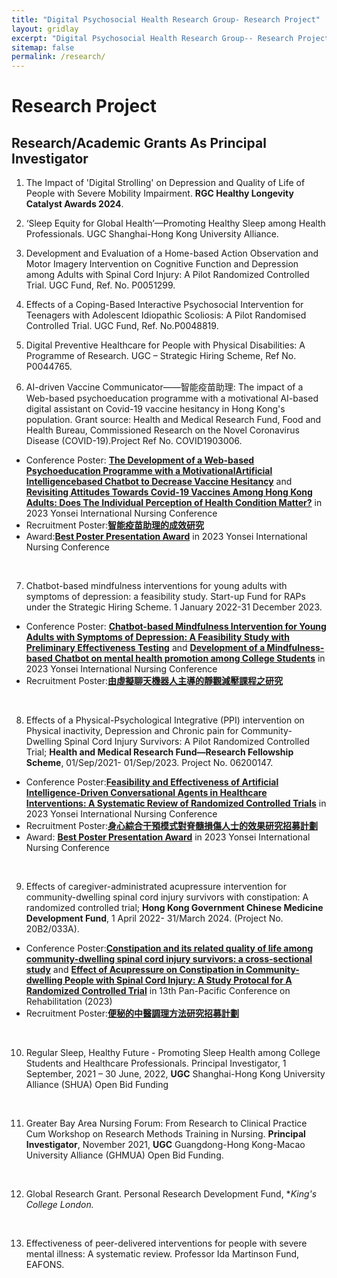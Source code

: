 ```yaml
---
title: "Digital Psychosocial Health Research Group- Research Project"
layout: gridlay
excerpt: "Digital Psychosocial Health Research Group-- Research Project"
sitemap: false
permalink: /research/
---
```


# Research Project

## Research/Academic Grants As Principal Investigator

<!-- {% assign number_printed = 0 %}
{% for publi in site.data.publist %}

{% assign even_odd = number_printed | modulo: 2 %}
{% if publi.highlight == 1 %}

{% if even_odd == 0 %}
<div class="row">
{% endif %}

<div class="col-sm-6 clearfix">
 <div class="well">
  <pubtit>{{ publi.title }}</pubtit>
  <img src="{{ site.url }}{{ site.baseurl }}/images/pubpic/{{ publi.image }}" class="img-responsive" width="33%" style="float: left" />
  <p>{{ publi.description }}</p>
  <p><em>{{ publi.authors }}</em></p>
  <p><strong><a href="{{ publi.link.url }}">{{ publi.link.display }}</a></strong></p>
  <p class="text-danger"><strong> {{ publi.news1 }}</strong></p>
  <p> {{ publi.news2 }}</p>
 </div>
</div>

{% assign number_printed = number_printed | plus: 1 %}

{% if even_odd == 1 %}
</div>
{% endif %}

{% endif %}
{% endfor %}

{% assign even_odd = number_printed | modulo: 2 %}
{% if even_odd == 1 %}
</div>
{% endif %} -->

1. The Impact of 'Digital Strolling' on Depression and Quality of Life of People with Severe Mobility Impairment. **RGC Healthy Longevity Catalyst Awards 2024**.

2. ‘Sleep Equity for Global Health’—Promoting Healthy Sleep among Health Professionals. UGC Shanghai-Hong Kong University Alliance.

3. Development and Evaluation of a Home-based Action Observation and Motor Imagery Intervention on Cognitive Function and Depression among Adults with Spinal Cord Injury: A Pilot Randomized Controlled Trial. UGC Fund, Ref. No. P0051299.

4. Effects of a Coping-Based Interactive Psychosocial Intervention for Teenagers with Adolescent Idiopathic Scoliosis: A Pilot Randomised Controlled Trial. UGC Fund, Ref. No.P0048819.

5. Digital Preventive Healthcare for People with Physical Disabilities: A Programme of Research. UGC – Strategic Hiring Scheme, Ref No. P0044765.

6. AI-driven Vaccine Communicator——智能疫苗助理: The impact of a Web-based psychoeducation programme with a motivational AI-based digital assistant on Covid-19 vaccine hesitancy in Hong Kong's population. Grant source: Health and Medical Research Fund, Food and Health Bureau, Commissioned Research on the Novel Coronavirus Disease (COVID-19).Project Ref No. COVID1903006.
- Conference Poster:
[**The Development of a Web-based Psychoeducation Programme with a MotivationalArtificial Intelligencebased Chatbot to Decrease Vaccine Hesitancy**](https://polyuit-my.sharepoint.com/:b:/g/personal/menghe_polyu_edu_hk/Eb-M8Fzm5LRErH3WbN5YyVYBMzMhgwgxylPpavWn-OGNIQ?e=m8r9Rz) and [**Revisiting Attitudes Towards Covid-19 Vaccines Among Hong Kong Adults: Does The Individual Perception of Health Condition Matter?**](https://polyuit-my.sharepoint.com/:b:/g/personal/menghe_polyu_edu_hk/EVjYuMdYsABDky8ECwT7CbUB_1bMq4W9iyUNHKPeWNKSUw?e=2VG7bN) in 2023 Yonsei International Nursing Conference
- Recruitment Poster:[**智能疫苗助理的成效研究**](https://connectpolyu-my.sharepoint.com/:b:/g/personal/20104257g_connect_polyu_hk/ER-jeualX7ZGgucmp4s57KcB381kGm4d6Wd7Zn_3ArrFoQ?e=9VBIiH)
- Award:[**Best Poster Presentation Award**](https://polyuit-my.sharepoint.com/:b:/g/personal/menghe_polyu_edu_hk/EScu3Vc6ZmBGkvOF2XYoaNMBIKZp0xbKJiv34G3MASxolg?e=DmIAfJ) in 2023 Yonsei International Nursing Conference<br/> 
<br/> 

7. Chatbot-based mindfulness interventions for young adults with symptoms of depression: a feasibility study. Start-up Fund for RAPs under the Strategic Hiring Scheme. 1 January 2022-31 December 2023.
- Conference Poster: [**Chatbot-based Mindfulness Intervention for Young Adults with Symptoms of Depression: A Feasibility Study with Preliminary Effectiveness Testing**](https://polyuit-my.sharepoint.com/:b:/g/personal/menghe_polyu_edu_hk/EU8e9VH4N9ZIons-K4piaNEBRCw55MraO5JHuWKkS51sxA?e=JKUGqB) and [**Development of a Mindfulness-based Chatbot on mental health promotion among College Students**](https://polyuit-my.sharepoint.com/:b:/g/personal/menghe_polyu_edu_hk/EfVfNu9tk2hOlrc6AQYcGFUBA_wmsM25Fkx0_A9LqRvgzQ?e=vNG0lv) in 2023 Yonsei International Nursing Conference
- Recruitment Poster:[**由虛擬聊天機器人主導的靜觀減壓課程之研究**](https://polyuit-my.sharepoint.com/:i:/g/personal/menghe_polyu_edu_hk/EUrQ2p6CsXZKo2NaS4Y8PSwBlU5sMNOIgnnpxKfIzxjH5Q?e=2n9Dal)<br/> 
<br/> 

8. Effects of a Physical-Psychological Integrative (PPI) intervention on Physical inactivity, Depression and Chronic pain for Community-Dwelling Spinal Cord Injury Survivors: A Pilot Randomized Controlled Trial; **Health and Medical Research Fund—Research Fellowship Scheme**, 01/Sep/2021- 01/Sep/2023. Project No. 06200147.
- Conference Poster:[**Feasibility and Effectiveness of Artificial Intelligence-Driven Conversational Agents in Healthcare Interventions: A Systematic Review of Randomized Controlled Trials**](https://polyuit-my.sharepoint.com/:b:/g/personal/menghe_polyu_edu_hk/EXUD8ajMsbFFs3_vtR0Z53AB21hzUfeEIIId5wjE_pZf2Q?e=oeLAZT) in 2023 Yonsei International Nursing Conference
- Recruitment Poster:[**身心綜合干預模式對脊髓損傷人士的效果研究招募計劃**](https://polyuit-my.sharepoint.com/:i:/g/personal/menghe_polyu_edu_hk/EXXnIWlCV4VNtyd4sexhPpIB6gkyDyO53nuh1zY-zURwaA?e=v2DMKv) 
- Award: [**Best Poster Presentation Award**](https://polyuit-my.sharepoint.com/:b:/g/personal/menghe_polyu_edu_hk/EX0AHSwoSB9Pl629VeMJbHABzrAwf6zM-54WFCoh1fiEVQ?e=XpRyNL) in 2023 Yonsei International Nursing Conference<br/> 
<br/> 

9. Effects of caregiver-administrated acupressure intervention for community-dwelling spinal cord injury survivors with constipation: A randomized controlled trial; **Hong Kong Government Chinese Medicine Development Fund**, 1 April 2022- 31/March 2024. (Project No. 20B2/033A).
- Conference Poster:[**Constipation and its related quality of life among community-dwelling spinal cord injury survivors: a cross-sectional study**](https://polyuit-my.sharepoint.com/:i:/g/personal/menghe_polyu_edu_hk/EbyOsgzaMEdHsesHfw5A37cB2fw81dgmNjbebhZBvPmDaQ?e=FZUblb) and [**Effect of Acupressure on Constipation in Community-dwelling People with Spinal Cord Injury: A Study Protocal for A Randomized Controlled Trial**](https://polyuit-my.sharepoint.com/:i:/g/personal/menghe_polyu_edu_hk/EVopGNnvMfZIiynFF_iSHekB24OLNv3qqWKBqm3JCyeThg?e=VTlfPM) in 13th Pan-Pacific Conference on Rehabilitation (2023)
- Recruitment Poster:[**便秘的中醫調理方法研究招募計劃**](https://polyuit-my.sharepoint.com/:i:/g/personal/menghe_polyu_edu_hk/ERSq3hWAbUdBrAM0eftRkfABKiqeHsTaSSmTu7XT39s-aQ?e=1NTuVv) <br/> 
<br/> 

10. Regular Sleep, Healthy Future - Promoting Sleep Health among College Students and Healthcare Professionals. Principal Investigator, 1 September, 2021 – 30 June, 2022, **UGC** Shanghai-Hong Kong University Alliance (SHUA) Open Bid Funding <br/>  
<br/> 

11. Greater Bay Area Nursing Forum: From Research to Clinical Practice Cum Workshop on Research Methods Training in Nursing. **Principal Investigator**, November 2021, **UGC** Guangdong-Hong Kong-Macao University Alliance (GHMUA) Open Bid Funding.<br/> 
<br/> 

12. Global Research Grant. Personal Research Development Fund, **King's College London.* <br/> 
<br/> 

13. Effectiveness of peer-delivered interventions for people with severe mental illness: A systematic review. Professor Ida Martinson Fund, EAFONS.
